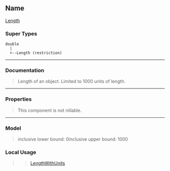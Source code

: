 ## Name ##

[Length](SLength.md)
### Super Types ###
```
double
  |
  +--Length (restriction)
```


---


### Documentation ###


> Length of an object. Limited to 1000 units of length.


---



### Properties ###

> This component is not nillable.

---


### Model ###

> inclusive lower bound: 0inclusive upper bound: 1000
### Local Usage ###
> > [LengthWithUnits](CLengthWithUnits.md)